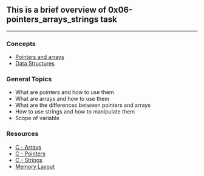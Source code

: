 ## This is a brief overview of 0x06-pointers_arrays_strings task
___
### **Concepts**
* [Pointers and arrays](https://intranet.alxswe.com/concepts/60)
* [Data Structures](https://intranet.alxswe.com/concepts/120)


### **General Topics**
* What are pointers and how to use them
* What are arrays and how to use them
* What are the differences between pointers and arrays
* How to use strings and how to manipulate them
* Scope of variable


### **Resources**
* [C - Arrays](https://intranet.alxswe.com/rltoken/PVi2XMuApOK3jfhsoqsyXw)
* [C - Pointers](https://intranet.alxswe.com/rltoken/oyHybzYBeFiLUMALpb_usA)
* [C - Strings](https://intranet.alxswe.com/rltoken/sUeh9qDyW9pePOfJIpx_Bw)
* [Memory Layout](https://intranet.alxswe.com/rltoken/0k6CD2ZMzSFOMUxMOBiAlQ)
